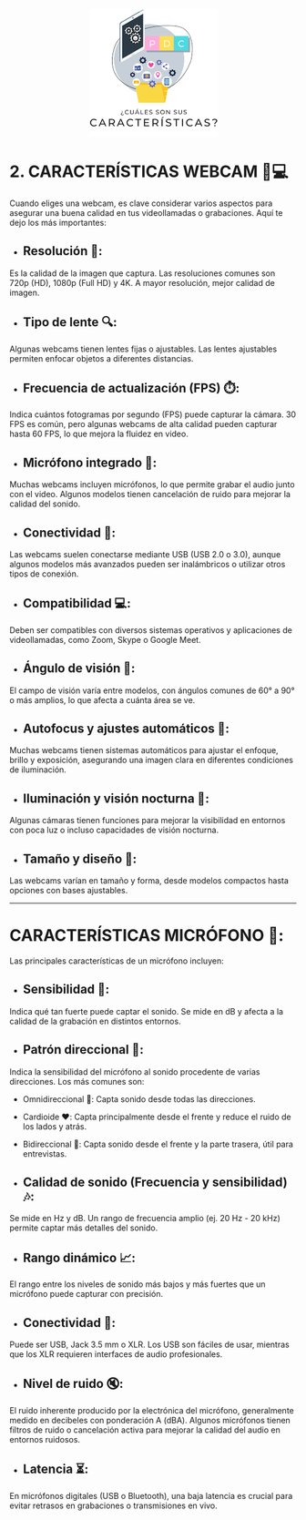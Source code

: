 <p align="center">
  <img src="/img/caracteristicas.png" alt="![caracteristicas](/img/caracteristicas.png)" />
</p>  

# 2. CARACTERÍSTICAS WEBCAM 📸💻

Cuando eliges una webcam, es clave considerar varios aspectos para asegurar una buena calidad en tus videollamadas o grabaciones. Aquí te dejo los más importantes:

* ## Resolución 📸: ##
Es la calidad de la imagen que captura. Las resoluciones comunes son 720p (HD), 1080p (Full HD) y 4K. A mayor resolución, mejor calidad de imagen.

* ## Tipo de lente 🔍:
Algunas webcams tienen lentes fijas o ajustables. Las lentes ajustables permiten enfocar objetos a diferentes distancias.

* ## Frecuencia de actualización (FPS) ⏱️:
Indica cuántos fotogramas por segundo (FPS) puede capturar la cámara. 30 FPS es común, pero algunas webcams de alta calidad pueden capturar hasta 60 FPS, lo que mejora la fluidez en video.

* ## Micrófono integrado 🎤:
Muchas webcams incluyen micrófonos, lo que permite grabar el audio junto con el video. Algunos modelos tienen cancelación de ruido para mejorar la calidad del sonido.

* ## Conectividad 🔌:
Las webcams suelen conectarse mediante USB (USB 2.0 o 3.0), aunque algunos modelos más avanzados pueden ser inalámbricos o utilizar otros tipos de conexión.

* ## Compatibilidad 💻:
Deben ser compatibles con diversos sistemas operativos y aplicaciones de videollamadas, como Zoom, Skype o Google Meet.

* ## Ángulo de visión 👀:
El campo de visión varía entre modelos, con ángulos comunes de 60° a 90° o más amplios, lo que afecta a cuánta área se ve.

* ## Autofocus y ajustes automáticos 🔧:
Muchas webcams tienen sistemas automáticos para ajustar el enfoque, brillo y exposición, asegurando una imagen clara en diferentes condiciones de iluminación.

* ## Iluminación y visión nocturna 🌙:
Algunas cámaras tienen funciones para mejorar la visibilidad en entornos con poca luz o incluso capacidades de visión nocturna.

* ## Tamaño y diseño 📏:
Las webcams varían en tamaño y forma, desde modelos compactos hasta opciones con bases ajustables.

---

# CARACTERÍSTICAS MICRÓFONO 🎤:


Las principales características de un micrófono incluyen:

* ## Sensibilidad 📢:
Indica qué tan fuerte puede captar el sonido. Se mide en dB y afecta a la calidad de la grabación en distintos entornos.

* ## Patrón direccional 🔄:
Indica la sensibilidad del micrófono al sonido procedente de varias direcciones. Los más comunes son:

  *  Omnidireccional 🔵: Capta sonido desde todas las direcciones.
  *  Cardioide ❤️: Capta principalmente desde el frente y reduce el ruido de los lados y atrás.
  *  Bidireccional 🔄: Capta sonido desde el frente y la parte trasera, útil para entrevistas.

* ## Calidad de sonido (Frecuencia y sensibilidad) 🎶:
Se mide en Hz y dB. Un rango de frecuencia amplio (ej. 20 Hz - 20 kHz) permite captar más detalles del sonido.

* ## Rango dinámico 📈:
El rango entre los niveles de sonido más bajos y más fuertes que un micrófono puede capturar con precisión.
* ## Conectividad 🔌:
Puede ser USB, Jack 3.5 mm o XLR. Los USB son fáciles de usar, mientras que los XLR requieren interfaces de audio profesionales.

* ## Nivel de ruido 🔇:
El ruido inherente producido por la electrónica del micrófono, generalmente medido en decibeles con ponderación A (dBA). Algunos micrófonos tienen filtros de ruido o cancelación activa para mejorar la calidad del audio en entornos ruidosos.

* ## Latencia ⏳:
En micrófonos digitales (USB o Bluetooth), una baja latencia es crucial para evitar retrasos en grabaciones o transmisiones en vivo.
